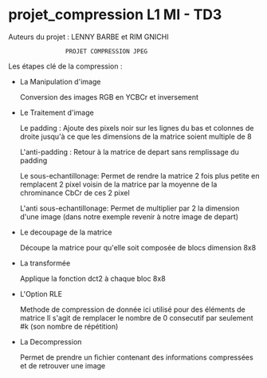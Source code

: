 # projet_compression L1 MI - TD3 


Auteurs du projet : LENNY BARBE et RIM GNICHI 



                    PROJET COMPRESSION JPEG



Les étapes clé de la compression :



- La Manipulation d'image 

    Conversion des images RGB en YCBCr et inversement

- Le Traitement d'image 

    Le padding :
        Ajoute des pixels noir sur les lignes du bas et colonnes de droite jusqu'à ce que les dimensions de la matrice soient multiple de 8

    L'anti-padding :
        Retour à la matrice de depart sans remplissage du padding

    Le sous-echantillonage:
        Permet de rendre la matrice 2 fois plus petite en remplacent 2 pixel voisin de la matrice par la moyenne de la chrominance CbCr de ces 2 pixel
    
    L'anti sous-echantillonage:
        Permet de multiplier par 2 la dimension d'une image (dans notre exemple revenir à notre image de depart) 

- Le decoupage de la matrice

    Découpe la matrice pour qu'elle soit composée de blocs dimension 8x8

- La transformée

    Applique la fonction dct2 à chaque bloc 8x8


- L'Option RLE

    Methode de compression de donnée ici utilisé pour des éléments de matrice
    Il s'agit de remplacer le nombre de 0 consecutif par seulement #k (son nombre de répétition)

- La Decompression 


    Permet de prendre un fichier contenant des informations compressées et de retrouver une image


